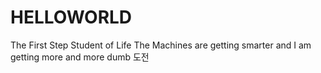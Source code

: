 # HELLOWORLD
The First Step
Student of Life
The Machines are getting smarter and I am getting more and more dumb
도전
